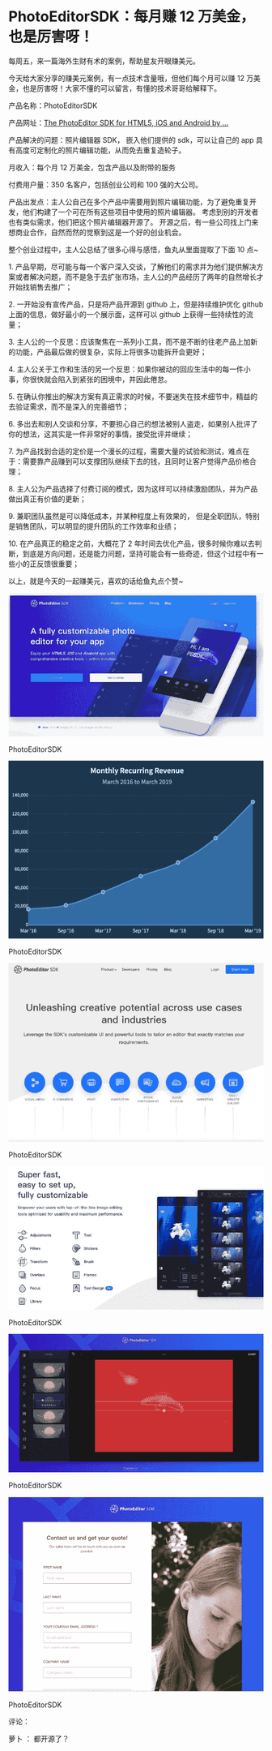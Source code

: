 # PhotoEditorSDK：每月赚 12 万美金，也是厉害呀！

每周五，来一篇海外生财有术的案例，帮助星友开眼赚美元。

今天给大家分享的赚美元案例，有一点技术含量哦，但他们每个月可以赚 12 万美金，也是厉害呀！大家不懂的可以留言，有懂的技术哥哥给解释下。

产品名称：PhotoEditorSDK

产品网址：[The PhotoEditor SDK for HTML5, iOS and Android by …](https://photoeditorsdk.com/)

产品解决的问题：照片编辑器 SDK， 嵌入他们提供的 sdk，可以让自己的 app 具有高度可定制化的照片编辑功能，从而免去重复造轮子。

月收入：每个月 12 万美金，包含产品以及附带的服务

付费用户量：350 名客户，包括创业公司和 100 强的大公司。

产品出发点：主人公自己在多个产品中需要用到照片编辑功能，为了避免重复开发，他们构建了一个可在所有这些项目中使用的照片编辑器。 考虑到别的开发者也有类似需求，他们把这个照片编辑器开源了。 开源之后，有一些公司找上门来想商业合作，自然而然的觉察到这是一个好的创业机会。

整个创业过程中，主人公总结了很多心得与感悟，鱼丸从里面提取了下面 10 点~

1\. 产品早期，尽可能与每一个客户深入交谈，了解他们的需求并为他们提供解决方案或者解决问题，而不是急于去扩张市场，主人公的产品经历了两年的自然增长才开始找销售去推广；

2\. 一开始没有宣传产品，只是将产品开源到 github 上，但是持续维护优化 github 上面的信息，做好最小的一个展示面，这样可以 github 上获得一些持续性的流量；

3\. 主人公的一个反思：应该聚焦在一系列小工具，而不是不断的往老产品上加新的功能，产品最后做的很复杂，实际上将很多功能拆开会更好；

4\. 主人公关于工作和生活的另一个反思：如果你被动的回应生活中的每一件小事，你很快就会陷入到紧张的困境中，并因此倦怠。

5\. 在确认你推出的解决方案有真正需求的时候，不要迷失在技术细节中，精益的去验证需求，而不是深入的完善细节；

6\. 多出去和别人交谈和分享，不要担心自己的想法被别人盗走，如果别人批评了你的想法，这其实是一件非常好的事情，接受批评并继续；

7\. 为产品找到合适的定价是一个漫长的过程，需要大量的试验和测试，难点在于：需要靠产品赚到可以支撑团队继续下去的钱，且同时让客户觉得产品价格合理；

8\. 主人公为产品选择了付费订阅的模式，因为这样可以持续激励团队，并为产品做出真正有价值的更新；

9\. 兼职团队虽然是可以降低成本，并某种程度上有效果的， 但是全职团队，特别是销售团队，可以明显的提升团队的工作效率和业绩；

10\. 在产品真正的稳定之前，大概花了 2 年时间去优化产品，很多时候你难以去判断，到底是方向问题，还是能力问题，坚持可能会有一些奇迹，但这个过程中有一些小的正反馈很重要；

以上，就是今天的一起赚美元，喜欢的话给鱼丸点个赞~

![](img/53eff1a994cb24aadc31e7f691273719.jpg)

PhotoEditorSDK

![](img/4729066de76cdb41b3d5214abde8c8ea.jpg)

PhotoEditorSDK

![](img/7684be3c14848b3b64ea39bd65538e0b.jpg)

PhotoEditorSDK

![](img/7d5bf86df788eca4ea7e39c2e36fb450.jpg)

PhotoEditorSDK

![](img/7bfa14c0184a911e19c60e314f7ce7a9.jpg)

PhotoEditorSDK

![](img/7f4efb4e753dc148622fe308645c4367.jpg)

PhotoEditorSDK

评论：

萝卜 ： 都开源了？
